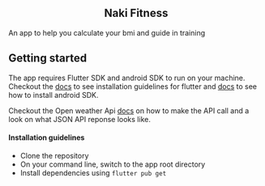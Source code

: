 <div align="center">
 <h2>Naki Fitness</h2>
</div>

<p>An app to help you calculate your bmi and guide in training</p>

## Getting started

The app requires Flutter SDK and android SDK to run on your machine. Checkout the [docs](https://docs.flutter.dev/) to see installation guidelines for flutter and [docs](https://developer.android.com/studio/intro) to see how to install android SDK.

Checkout the Open weather Api [docs](https://openweathermap.org/current) on how to make the API call and a look on what JSON API reponse looks like.

#### Installation guidelines

- Clone the repository
- On your command line, switch to the app root directory
- Install dependencies using `flutter pub get`
